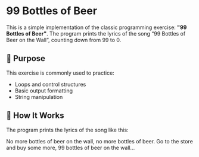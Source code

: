 # 99 Bottles of Beer

This is a simple implementation of the classic programming exercise: **"99 Bottles of Beer"**. The program prints the lyrics of the song “99 Bottles of Beer on the Wall”, counting down from 99 to 0.

## 🧠 Purpose

This exercise is commonly used to practice:
- Loops and control structures
- Basic output formatting
- String manipulation

## 🚀 How It Works

The program prints the lyrics of the song like this:

No more bottles of beer on the wall,
no more bottles of beer.
Go to the store and buy some more,
99 bottles of beer on the wall...
